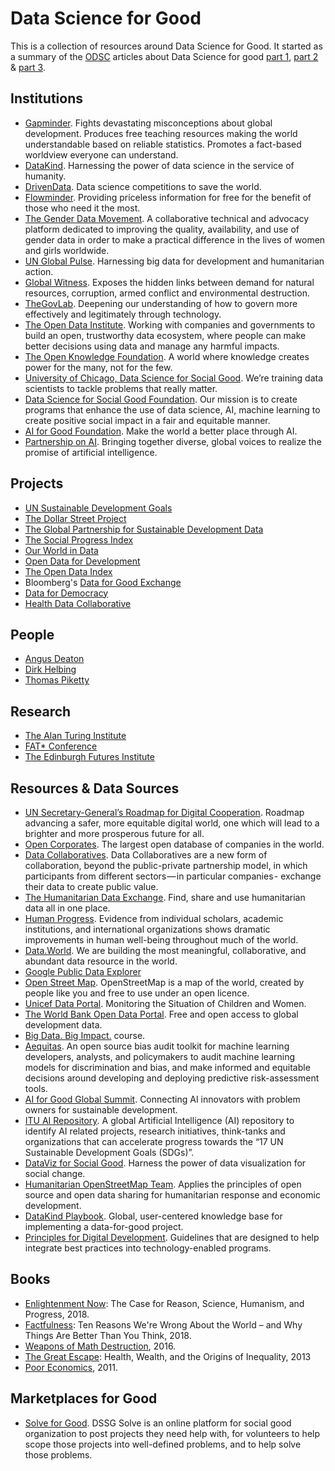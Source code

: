 # Data Science for Good
This is a collection of resources around Data Science for Good. It started as a summary of the [ODSC](http://opendatascience.com/) articles about Data Science for good [part 1](http://opendatascience.com/data-science-for-good-part-1/), [part 2](http://opendatascience.com/data-science-for-good-part-2/) & [part 3](http://opendatascience.com/data-science-for-good-part-3/). 

## Institutions
* [Gapminder](http://gapminder.org/). Fights devastating misconceptions about global development. Produces free teaching resources making the world understandable based on reliable statistics. Promotes a fact-based worldview everyone can understand.
* [DataKind](http://www.datakind.org/). Harnessing the power of data science in the service of humanity.
* [DrivenData](https://www.drivendata.org/). Data science competitions to save the world.
* [Flowminder](http://www.flowminder.org). Providing priceless information for free for the benefit of those who need it the most.
* [The Gender Data Movement](http://www.data2x.org). A collaborative technical and advocacy platform dedicated to improving the quality, availability, and use of gender data in order to make a practical difference in the lives of women and girls worldwide.
* [UN Global Pulse](http://www.unglobalpulse.org/). Harnessing big data for development and humanitarian action.
* [Global Witness](https://www.globalwitness.org). Exposes the hidden links between demand for natural resources, corruption, armed conflict and environmental destruction.
* [TheGovLab](http://www.thegovlab.org). Deepening our understanding of how to govern more effectively and legitimately through technology.
* [The Open Data Institute](http://theodi.org/). Working with companies and governments to build an open, trustworthy data ecosystem, where people can make better decisions using data and manage any harmful impacts.
* [The Open Knowledge Foundation](https://okfn.org). A world where knowledge creates power for the many, not for the few.
* [University of Chicago, Data Science for Social Good](https://dssg.uchicago.edu/). We’re training data scientists to tackle problems that really matter.
* [Data Science for Social Good Foundation](https://www.datascienceforsocialgood.org). Our mission is to create programs that enhance the use of data science, AI, machine learning to create positive social impact in a fair and equitable manner.
* [AI for Good Foundation](https://ai4good.org). Make the world a better place through AI.
* [Partnership on AI](https://www.partnershiponai.org). Bringing together diverse, global voices to realize the promise of artificial intelligence.

## Projects
* [UN Sustainable Development Goals](http://www.un.org/sustainabledevelopment/sustainable-development-goals/)
* [The Dollar Street Project](https://www.gapminder.org/dollar-street)
* [The Global Partnership for Sustainable Development Data](http://www.data4sdgs.org)
* [The Social Progress Index](http://www.socialprogressindex.com)
* [Our World in Data](https://ourworldindata.org/)
* [Open Data for Development](http://od4d.com/)
* [The Open Data Index](https://index.okfn.org)
* Bloomberg's [Data for Good Exchange](https://www.bloomberg.com/company/d4gx/)
* [Data for Democracy](http://datafordemocracy.org)
* [Health Data Collaborative](https://www.healthdatacollaborative.org)

## People
* [Angus Deaton](https://en.wikipedia.org/wiki/Angus_Deaton)
* [Dirk Helbing](https://scholar.google.com/citations?user=ebrNfPAAAAAJ)
* [Thomas Piketty](https://en.wikipedia.org/wiki/Thomas_Piketty)

## Research
* [The Alan Turing Institute](https://www.turing.ac.uk)
* [FAT* Conference](https://www.fatconference.org)
* [The Edinburgh Futures Institute](https://efi.ed.ac.uk)

## Resources & Data Sources
* [UN Secretary-General’s Roadmap for Digital Cooperation](https://www.un.org/en/content/digital-cooperation-roadmap/). Roadmap advancing a safer, more equitable digital world, one which will lead to a brighter and more prosperous future for all.
* [Open Corporates](https://opencorporates.com). The largest open database of companies in the world.
* [Data Collaboratives](http://datacollaboratives.org). Data Collaboratives are a new form of collaboration, beyond the public-private partnership model, in which participants from different sectors — in particular companies - exchange their data to create public value.
* [The Humanitarian Data Exchange](https://data.humdata.org). Find, share and use humanitarian data all in one place.
* [Human Progress](https://humanprogress.org). Evidence from individual scholars, academic institutions, and international organizations shows dramatic improvements in human well-being throughout much of the world.
* [Data.World](https://data.world). We are building the most meaningful, collaborative, and abundant data resource in the world.
* [Google Public Data Explorer](https://www.google.com/publicdata/explore)
* [Open Street Map](http://openstreetmap.org). OpenStreetMap is a map of the world, created by people like you and free to use under an open licence.
* [Unicef Data Portal](https://data.unicef.org). Monitoring the Situation of Children and Women.
* [The World Bank Open Data Portal](https://data.worldbank.org). Free and open access to global development data.
* [Big Data. Big Impact.](https://cognitiveclass.ai/socialgood/) course.
* [Aequitas](http://dsapp.uchicago.edu/aequitas/). An open source bias audit toolkit for machine learning developers, analysts, and policymakers to audit machine learning models for discrimination and bias, and make informed and equitable decisions around developing and deploying predictive risk-assessment tools.
* [AI for Good Global Summit](https://aiforgood.itu.int). Connecting AI innovators with problem owners for sustainable development.
* [ITU AI Repository](https://www.itu.int/en/ITU-T/AI/Pages/ai-repository.aspx). A global Artificial Intelligence (AI) repository to identify AI related projects, research initiatives, think-tanks and organizations that can accelerate progress towards the “17 UN Sustainable Development Goals (SDGs)”.
* [DataViz for Social Good](https://www.vizforsocialgood.com). Harness the power of data visualization for social change.
* [Humanitarian OpenStreetMap Team](https://www.hotosm.org). Applies the principles of open source and open data sharing for humanitarian response and economic development.
* [DataKind Playbook](https://playbook.datakind.org). Global, user-centered knowledge base for implementing a data-for-good project.
* [Principles for Digital Development](https://digitalprinciples.org). Guidelines that are designed to help integrate best practices into technology-enabled programs.

## Books
* [Enlightenment Now](https://www.goodreads.com/book/show/35696171-enlightenment-now): The Case for Reason, Science, Humanism, and Progress, 2018.
* [Factfulness](https://www.goodreads.com/book/show/34890015-factfulness): Ten Reasons We're Wrong About the World – and Why Things Are Better Than You Think, 2018.
* [Weapons of Math Destruction](https://www.goodreads.com/book/show/28186015-weapons-of-math-destruction), 2016.
* [The Great Escape](https://www.goodreads.com/book/show/17942017-the-great-escape): Health, Wealth, and the Origins of Inequality, 2013
* [Poor Economics](https://www.goodreads.com/book/show/10245602-poor-economics), 2011.

<!--
* [The Progress Paradox](https://www.goodreads.com/book/show/191230.The_Progress_Paradox)
* [Infinite Progress](https://www.goodreads.com/book/show/16145206-infinite-progress)
* [The Infinite Resource](https://www.goodreads.com/book/show/16291969-the-infinite-resource)
* [The Rational Optimist](https://www.goodreads.com/book/show/7776209-the-rational-optimist)
* [Utopia for Realists](https://www.goodreads.com/book/show/32856013-utopia-for-realists)
* [The case for Rational Optimism](https://www.goodreads.com/book/show/6447182-the-case-for-rational-optimism)
* [Mass Flourishing](https://www.goodreads.com/book/show/17847857-mass-flourishing)
* [Abundance](https://www.goodreads.com/book/show/13187824-abundance)
* [The Improving State of the World](https://www.goodreads.com/book/show/409789.The_Improving_State_of_the_World)
* [Getting Better](https://www.goodreads.com/book/show/10000613-getting-better)
* [The end of doom](https://www.goodreads.com/book/show/23014684-the-end-of-doom)
* [The Moral Arc](https://www.goodreads.com/book/show/22320454-the-moral-arc)
* [The Big Ratchet](https://www.goodreads.com/book/show/18210755-the-big-ratchet)
* [The Great Surge](https://www.goodreads.com/book/show/25111080-the-great-surge)
* [The Great Convergence](https://www.goodreads.com/book/show/13587141-the-great-convergence)
-->

## Marketplaces for Good
* [Solve for Good](http://solveforgood.org/). DSSG Solve is an online platform for social good organization to post projects they need help with, for volunteers to help scope those projects into well-defined problems, and to help solve those problems.
